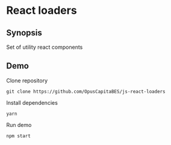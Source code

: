 # React loaders

## Synopsis

Set of utility react components

## Demo

Clone repository

```
git clone https://github.com/OpusCapitaBES/js-react-loaders
```

Install dependencies

```
yarn
```

Run demo

```
npm start
```
